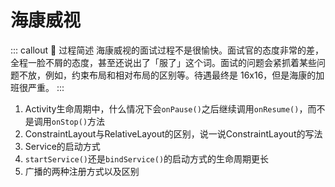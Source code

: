 # 海康威视

::: callout 🧧 过程简述
海康威视的面试过程不是很愉快。面试官的态度非常的差，全程一脸不屑的态度，甚至还说出了「服了」这个词。面试的问题会紧抓着某些问题不放，例如，约束布局和相对布局的区别等。待遇最终是 16x16，但是海康的加班很严重。
:::


1. Activity生命周期中，什么情况下会`onPause()`之后继续调用`onResume()`，而不是调用`onStop()`方法
2. ConstraintLayout与RelativeLayout的区别，说一说ConstraintLayout的写法
3. Service的启动方式
4. `startService()`还是`bindService()`的启动方式的生命周期更长
5. 广播的两种注册方式以及区别